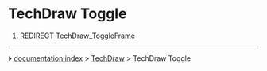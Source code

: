 # TechDraw Toggle
1.  REDIRECT [TechDraw_ToggleFrame](TechDraw_ToggleFrame.md)



---
⏵ [documentation index](../README.md) > [TechDraw](TechDraw_Workbench.md) > TechDraw Toggle
